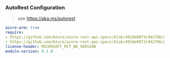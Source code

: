 ### AutoRest Configuration

> see https://aka.ms/autorest

``` yaml
azure-arm: true
require:
- https://github.com/Azure/azure-rest-api-specs/blob/492de0073c94276bc53ad18a701c93489222a8cb/specification/devcenter/resource-manager/readme.md
- https://github.com/Azure/azure-rest-api-specs/blob/492de0073c94276bc53ad18a701c93489222a8cb/specification/devcenter/resource-manager/readme.go.md
license-header: MICROSOFT_MIT_NO_VERSION
module-version: 0.1.0

```